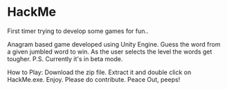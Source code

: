 # HackMe
First timer trying to develop some games for fun..

Anagram based game developed using Unity Engine.
Guess the word from a given jumbled word to win. As the user selects the level the words get tougher.
P.S. Currently it's in beta mode.

How to Play:
Download the zip file. Extract it and double click on HackMe.exe.
Enjoy.
Please do contribute.
Peace Out, peeps!
